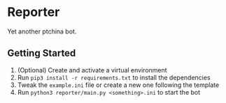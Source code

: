 # Reporter

Yet another ptchina bot.

## Getting Started

1. (Optional) Create and activate a virtual environment
2. Run `pip3 install -r requirements.txt` to install the dependencies
3. Tweak the `example.ini` file or create a new one following the template
4. Run `python3 reporter/main.py <something>.ini` to start the bot
